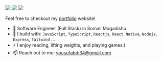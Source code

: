 [<img src="https://img.shields.io/badge/github-%2312100E.svg?&style=for-the-badge&logo=github&logoColor=white&color=black" />](https://github.com/YOUSUFABDI)
[<img src="https://img.shields.io/badge/linkedin-%230077B5.svg?&style=for-the-badge&logo=linkedin&logoColor=white" />](https://www.linkedin.com/in/yousuf-abdi-743194279/)
[<img src="https://img.shields.io/badge/instagram-%2312100E.svg?&style=for-the-badge&logo=instagram&color=405DE6" />](https://instagram.com/yusuf_cabd) 

Feel free to checkout my [portfolio]() website!
- 🏢 Software Engineer (Full Stack) in Somali Mogadishu
- 🧰 I build with: `JavaScript`, `TypeScript`, `Reactjs`, `React Native`, `Nodejs`, `Express`, `Tailwind` ...
- ⚡ I enjoy reading, lifting weights, and playing games:)
- 📫 Reach out to me: yousufabdi34@gmail.com
